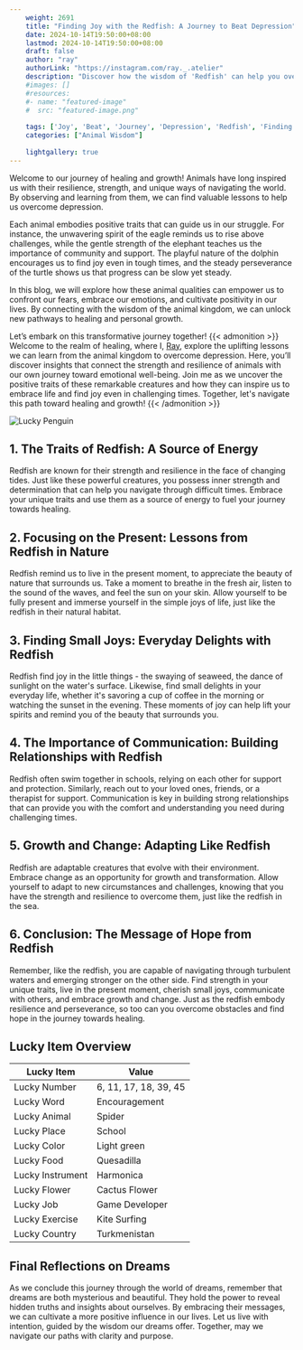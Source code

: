 ```yaml
---
    weight: 2691
    title: "Finding Joy with the Redfish: A Journey to Beat Depression"  # Assuming 'title' column exists
    date: 2024-10-14T19:50:00+08:00
    lastmod: 2024-10-14T19:50:00+08:00
    draft: false
    author: "ray"
    authorLink: "https://instagram.com/ray._.atelier"
    description: "Discover how the wisdom of 'Redfish' can help you overcome depression and find joy in your life journey."
    #images: []
    #resources:
    #- name: "featured-image"
    #  src: "featured-image.png"
    
    tags: ['Joy', 'Beat', 'Journey', 'Depression', 'Redfish', 'Finding']
    categories: ["Animal Wisdom"]
    
    lightgallery: true
---
```

    
Welcome to our journey of healing and growth! Animals have long inspired us with their resilience, strength, and unique ways of navigating the world. By observing and learning from them, we can find valuable lessons to help us overcome depression.

Each animal embodies positive traits that can guide us in our struggle. For instance, the unwavering spirit of the eagle reminds us to rise above challenges, while the gentle strength of the elephant teaches us the importance of community and support. The playful nature of the dolphin encourages us to find joy even in tough times, and the steady perseverance of the turtle shows us that progress can be slow yet steady.

In this blog, we will explore how these animal qualities can empower us to confront our fears, embrace our emotions, and cultivate positivity in our lives. By connecting with the wisdom of the animal kingdom, we can unlock new pathways to healing and personal growth.

Let’s embark on this transformative journey together!
{{< admonition >}}
Welcome to the realm of healing, where I, [Ray](https://instagram.com/ray._.atelier), explore the uplifting lessons we can learn from the animal kingdom to overcome depression. Here, you’ll discover insights that connect the strength and resilience of animals with our own journey toward emotional well-being. Join me as we uncover the positive traits of these remarkable creatures and how they can inspire us to embrace life and find joy even in challenging times. Together, let's navigate this path toward healing and growth!
{{< /admonition >}}

![Lucky Penguin](https://cdn.pixabay.com/photo/2024/09/07/02/34/penguins-9028827_1280.jpg "Lucky Penguin")

## 1. The Traits of Redfish: A Source of Energy
Redfish are known for their strength and resilience in the face of changing tides. Just like these powerful creatures, you possess inner strength and determination that can help you navigate through difficult times. Embrace your unique traits and use them as a source of energy to fuel your journey towards healing.

## 2. Focusing on the Present: Lessons from Redfish in Nature
Redfish remind us to live in the present moment, to appreciate the beauty of nature that surrounds us. Take a moment to breathe in the fresh air, listen to the sound of the waves, and feel the sun on your skin. Allow yourself to be fully present and immerse yourself in the simple joys of life, just like the redfish in their natural habitat.

## 3. Finding Small Joys: Everyday Delights with Redfish
Redfish find joy in the little things - the swaying of seaweed, the dance of sunlight on the water's surface. Likewise, find small delights in your everyday life, whether it's savoring a cup of coffee in the morning or watching the sunset in the evening. These moments of joy can help lift your spirits and remind you of the beauty that surrounds you.

## 4. The Importance of Communication: Building Relationships with Redfish
Redfish often swim together in schools, relying on each other for support and protection. Similarly, reach out to your loved ones, friends, or a therapist for support. Communication is key in building strong relationships that can provide you with the comfort and understanding you need during challenging times.

## 5. Growth and Change: Adapting Like Redfish
Redfish are adaptable creatures that evolve with their environment. Embrace change as an opportunity for growth and transformation. Allow yourself to adapt to new circumstances and challenges, knowing that you have the strength and resilience to overcome them, just like the redfish in the sea.

## 6. Conclusion: The Message of Hope from Redfish
Remember, like the redfish, you are capable of navigating through turbulent waters and emerging stronger on the other side. Find strength in your unique traits, live in the present moment, cherish small joys, communicate with others, and embrace growth and change. Just as the redfish embody resilience and perseverance, so too can you overcome obstacles and find hope in the journey towards healing.


## Lucky Item Overview
| Lucky Item          | Value              |
|---------------|--------------------|
| Lucky Number        | 6, 11, 17, 18, 39, 45  |
| Lucky Word          | Encouragement |
| Lucky Animal        | Spider |
| Lucky Place         | School     |
| Lucky Color         | Light green     |
| Lucky Food          | Quesadilla      |
| Lucky Instrument    | Harmonica |
| Lucky Flower        | Cactus Flower    |
| Lucky Job           | Game Developer       |
| Lucky Exercise      | Kite Surfing  |
| Lucky Country       | Turkmenistan    |


##  Final Reflections on Dreams

As we conclude this journey through the world of dreams, remember that dreams are both mysterious and beautiful. They hold the power to reveal hidden truths and insights about ourselves. By embracing their messages, we can cultivate a more positive influence in our lives. Let us live with intention, guided by the wisdom our dreams offer. Together, may we navigate our paths with clarity and purpose.
